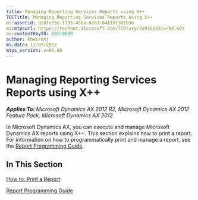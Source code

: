 ```yaml
---
title: Managing Reporting Services Reports using X++
TOCTitle: Managing Reporting Services Reports using X++
ms:assetid: dcdfe15e-f793-459a-8cb3-841f0f381b56
ms:mtpsurl: https://technet.microsoft.com/library/Ee910033(v=AX.60)
ms:contentKeyID: 28119600
author: Khairunj
ms.date: 11/07/2012
mtps_version: v=AX.60
---
```


# Managing Reporting Services Reports using X++ 


_**Applies To:** Microsoft Dynamics AX 2012 R2, Microsoft Dynamics AX 2012 Feature Pack, Microsoft Dynamics AX 2012_

In Microsoft Dynamics AX, you can execute and manage Microsoft Dynamics AX reports using X++. This section explains how to print a report. For information on how to programmatically print and manage a report, see the [Report Programming Guide](https://go.microsoft.com/fwlink/?linkid=230569).

## In This Section

[How to: Print a Report](how-to-print-a-report.md)

[Report Programming Guide](https://go.microsoft.com/fwlink/?linkid=230569)

